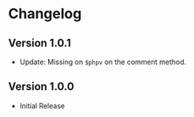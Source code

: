 Changelog
=========

Version 1.0.1
-------------
-   Update: Missing on `$phpv` on the comment method.

Version 1.0.0
-------------
-   Initial Release
